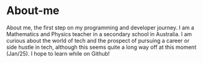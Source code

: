 # About-me
About me, the first step on my programming and developer journey.
I am a Mathematics and Physics teacher in a secondary school in Australia.
I am curious about the world of tech and the prospect of pursuing a career or side hustle in tech, although this seems quite a long way off at this moment (Jan/25).
I hope to learn while on Github!
